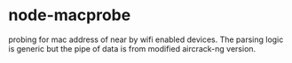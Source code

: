 node-macprobe
=============

probing for mac address of near by wifi enabled devices.  The parsing logic is generic but the pipe of data is from modified aircrack-ng version.
